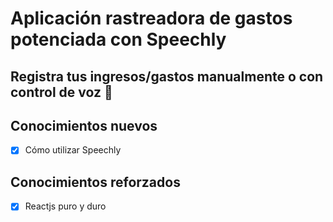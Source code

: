 # Aplicación rastreadora de  gastos potenciada con Speechly

## Registra tus ingresos/gastos manualmente o con control de voz 🚀

## Conocimientos nuevos
- [x] Cómo utilizar Speechly

## Conocimientos reforzados
- [x] Reactjs puro y duro

